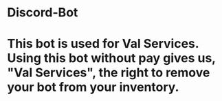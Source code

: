 # Discord-Bot

# This bot is used for Val Services. Using this bot without pay gives us, "Val Services", the right to remove your bot from your inventory.
